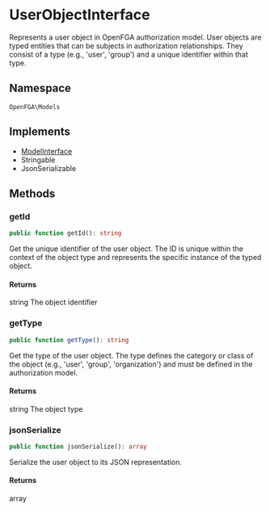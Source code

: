 # UserObjectInterface

Represents a user object in OpenFGA authorization model. User objects are typed entities that can be subjects in authorization relationships. They consist of a type (e.g., &#039;user&#039;, &#039;group&#039;) and a unique identifier within that type.

## Namespace
`OpenFGA\Models`

## Implements
* [ModelInterface](Models/ModelInterface.md)
* Stringable
* JsonSerializable



## Methods
### getId


```php
public function getId(): string
```

Get the unique identifier of the user object. The ID is unique within the context of the object type and represents the specific instance of the typed object.


#### Returns
string
 The object identifier

### getType


```php
public function getType(): string
```

Get the type of the user object. The type defines the category or class of the object (e.g., &#039;user&#039;, &#039;group&#039;, &#039;organization&#039;) and must be defined in the authorization model.


#### Returns
string
 The object type

### jsonSerialize


```php
public function jsonSerialize(): array
```

Serialize the user object to its JSON representation.


#### Returns
array

